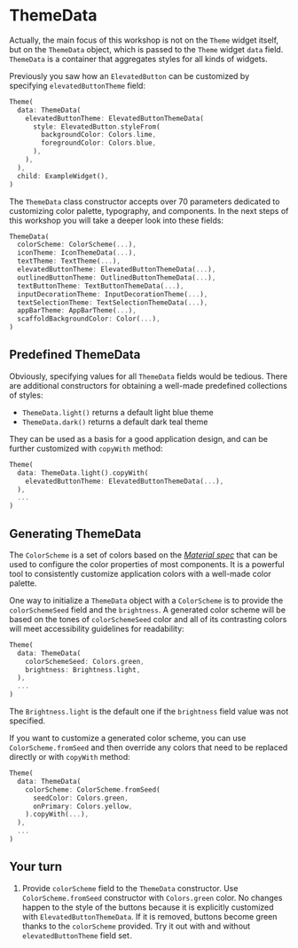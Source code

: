 # ThemeData

Actually, the main focus of this workshop is not on the `Theme` widget itself, but on the `ThemeData` object, which is passed to the `Theme` widget `data` field. `ThemeData` is a container that aggregates styles for all kinds of widgets.

Previously you saw how an `ElevatedButton` can be customized by specifying `elevatedButtonTheme` field:

```dart
Theme(
  data: ThemeData(
    elevatedButtonTheme: ElevatedButtonThemeData(
      style: ElevatedButton.styleFrom(
        backgroundColor: Colors.lime,
        foregroundColor: Colors.blue,
      ),
    ),
  ),
  child: ExampleWidget(),
)
```

The `ThemeData` class constructor accepts over 70 parameters dedicated to customizing color palette, typography, and components. In the next steps of this workshop you will take a deeper look into these fields:

```dart
ThemeData(
  colorScheme: ColorScheme(...),
  iconTheme: IconThemeData(...),
  textTheme: TextTheme(...),
  elevatedButtonTheme: ElevatedButtonThemeData(...),
  outlinedButtonTheme: OutlinedButtonThemeData(...),
  textButtonTheme: TextButtonThemeData(...),
  inputDecorationTheme: InputDecorationTheme(...),
  textSelectionTheme: TextSelectionThemeData(...),
  appBarTheme: AppBarTheme(...), 
  scaffoldBackgroundColor: Color(...),
)
```

## Predefined ThemeData

Obviously, specifying values for all `ThemeData` fields would be tedious. There are additional constructors for obtaining a well-made predefined collections of styles:

* `ThemeData.light()` returns a default light blue theme
* `ThemeData.dark()` returns a default dark teal theme

They can be used as a basis for a good application design, and can be further customized with `copyWith` method:

```dart
Theme(
  data: ThemeData.light().copyWith(
    elevatedButtonTheme: ElevatedButtonThemeData(...),
  ),
  ...
)
```

## Generating ThemeData

The `ColorScheme` is a set of colors
based on the [*Material spec*](https://m3.material.io/styles/color/the-color-system/color-roles) that can be used to configure the color properties of most components. It is a powerful tool to consistently customize application colors with a well-made color palette. 

One way to initialize a `ThemeData` object with a `ColorScheme` is to provide the `colorSchemeSeed` field and the `brightness`. A generated color scheme will be based on the tones of `colorSchemeSeed` color and all of its contrasting colors will meet accessibility guidelines for readability:

```dart
Theme(
  data: ThemeData(
    colorSchemeSeed: Colors.green, 
    brightness: Brightness.light,
  ),
  ...
)
```

The `Brightness.light` is the default one if the `brightness` field value was not specified.

If you want to customize a generated color scheme, you can use
`ColorScheme.fromSeed` and then override any colors that need to be replaced directly or with `copyWith` method:

```dart
Theme(
  data: ThemeData(
    colorScheme: ColorScheme.fromSeed(
      seedColor: Colors.green,
      onPrimary: Colors.yellow,
    ).copyWith(...),
  ),
  ...
)
```

## Your turn

1. Provide `colorScheme` field to the `ThemeData` constructor. Use `ColorScheme.fromSeed` constructor with `Colors.green` color. No changes happen to the style of the buttons because it is explicitly customized with `ElevatedButtonThemeData`. If it is removed, buttons become green thanks to the `colorScheme` provided. Try it out with and without `elevatedButtonTheme` field set<img alt="Google Analytics" src="https://www.google-analytics.com/collect?v=1&cid=1&t=pageview&ec=workshop&ea=open&dp=step02&tid=UA-227136526-1" style="width: 1px; height: 1px"/>.
